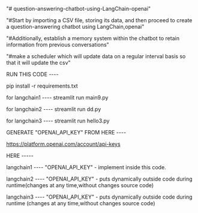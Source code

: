 "# question-answering-chatbot-using-LangChain-openai" 

"#Start by importing a CSV file, storing its data, and then proceed to create a question-answering chatbot using LangChain,openai"

"#Additionally, establish a memory system within the chatbot to retain information from previous conversations"

"#make a scheduler which will update data on a regular interval basis so that it will update the csv"


RUN THIS CODE ----




pip install -r requirements.txt

for langchain1 ---- streamlit run main9.py

for langchain2 ---- streamlit run dd.py

for langchain3 ---- streamlit run hello3.py


GENERATE "OPENAI_API_KEY" FROM HERE ----


https://platform.openai.com/account/api-keys


HERE -----


langchain1 ---- "OPENAI_API_KEY" - implement inside this code. 

langchain2 ---- "OPENAI_API_KEY" - puts dynamically outside code during runtime(changes at any time,without changes source code) 

langchain3 ---- "OPENAI_API_KEY" - puts dynamically outside code during runtime (changes at any time,without changes source code) 

